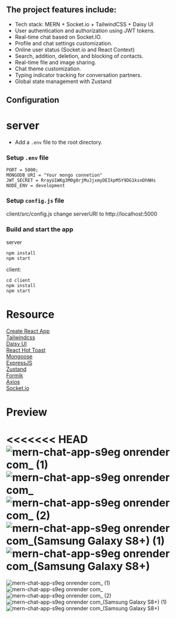 ## The project features include:

- Tech stack: MERN + Socket.io + TailwindCSS + Daisy UI
- User authentication and authorization using JWT tokens.
- Real-time chat based on Socket.IO.
- Profile and chat settings customization.
- Online user status (Socket.io and React Context)
- Search, addition, deletion, and blocking of contacts.
- Real-time file and image sharing.
- Chat theme customization.
- Typing indicator tracking for conversation partners.
- Global state management with Zustand

## Configuration

# server

- Add a `.env` file to the root directory.

### Setup `.env` file

```shell
PORT = 5000;
MONGODB_URI = "Your mongo connetion"
JWT_SECRET = RrayU1WKg3M0g0rjMuJjxmyDEIkpM5Y9DG1ksnDhNHs
NODE_ENV = development
```

### Setup `config.js` file

client/src/config.js
change serverURI to http://localhost:5000

### Build and start the app

server

```shell
npm install
npm start
```

client:

```shell
cd client
npm install
npm start
```

# Resource

[Create React App](https://create-react-app.dev/)<br>
[Tailwindcss](https://tailwindcss.com/)<br>
[Daisy UI](https://daisyui.com/)<br>
[React Hot Toast](https://github.com/timolins/react-hot-toast#readme)<br>
[Mongoose](https://mongoosejs.com/)<br>
[ExpressJS](https://expressjs.com/)<br>
[Zustand](https://docs.pmnd.rs/zustand/getting-started/introduction)<br>
[Formik](https://formik.org/)<br>
[Axios](https://axios-http.com/)<br>
[Socket.io](https://socket.io/)<br>

# Preview

<<<<<<< HEAD
![mern-chat-app-s9eg onrender com_ (1)](https://github.com/roman-kalistratov/mern-chat-app/assets/80212286/87b85038-0d2a-4db1-8c92-79ec6455422e)
![mern-chat-app-s9eg onrender com_](https://github.com/roman-kalistratov/mern-chat-app/assets/80212286/f977d0a0-08c6-4c7a-9931-3b7fb3b85dab)
![mern-chat-app-s9eg onrender com_ (2)](https://github.com/roman-kalistratov/mern-chat-app/assets/80212286/1dc74ef9-26a8-4c93-aaad-01e6affcaae7)
![mern-chat-app-s9eg onrender com_(Samsung Galaxy S8+) (1)](https://github.com/roman-kalistratov/mern-chat-app/assets/80212286/ae26d5e7-7088-4b5a-a973-ed4ebdab8979)
![mern-chat-app-s9eg onrender com_(Samsung Galaxy S8+)](https://github.com/roman-kalistratov/mern-chat-app/assets/80212286/d50d0f14-954f-47af-8f09-5349b4a8fdcb)
=======
![mern-chat-app-s9eg onrender com_ (1)](https://github.com/roman-kalistratov/mern-chat-app/assets/80212286/87b85038-0d2a-4db1-8c92-79ec6455422e) 
![mern-chat-app-s9eg onrender com_](https://github.com/roman-kalistratov/mern-chat-app/assets/80212286/f977d0a0-08c6-4c7a-9931-3b7fb3b85dab)
![mern-chat-app-s9eg onrender com_ (2)](https://github.com/roman-kalistratov/mern-chat-app/assets/80212286/1dc74ef9-26a8-4c93-aaad-01e6affcaae7)
![mern-chat-app-s9eg onrender com_(Samsung Galaxy S8+) (1)](https://github.com/roman-kalistratov/mern-chat-app/assets/80212286/ae26d5e7-7088-4b5a-a973-ed4ebdab8979) 
![mern-chat-app-s9eg onrender com_(Samsung Galaxy S8+)](https://github.com/roman-kalistratov/mern-chat-app/assets/80212286/d50d0f14-954f-47af-8f09-5349b4a8fdcb)
